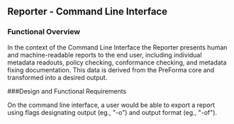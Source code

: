 ## Reporter - Command Line Interface

### Functional Overview

In the context of the Command Line Interface the Reporter presents human and machine-readable reports to the end user, including individual metadata readouts, policy checking, conformance checking, and metadata fixing documentation. This data is derived from the PreForma core and transformed into a desired output. 

###Design and Functional Requirements

On the command line interface, a user would be able to export a report using flags designating output (eg., "-o") and output format (eg., "-of"). 

